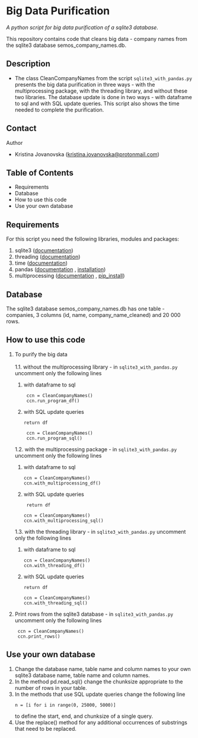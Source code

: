 # Big Data Purification 

*A python script for big data purification of a sqlite3 database.*

This repository contains code that cleans big data -
company names from the sqlite3 database
semos_company_names.db.

## Description
* The class CleanCompanyNames from the script
`sqlite3_with_pandas.py` presents the big data purification
in three ways - with the multiprocessing package,
with the threading library, and without these two libraries.
The database update is done in two ways - with dataframe to sql
and with SQL update queries.
This script also shows the time needed to complete the purification.

## Contact
Author
* Kristina Jovanovska (kristina.jovanovska@protonmail.com)

## Table of Contents 
* Requirements
* Database 
* How to use this code 
* Use your own database

## Requirements
For this script you need the following libraries, modules and packages:

1. sqlite3 ([documentation](https://docs.python.org/3/library/sqlite3.html))
2. threading ([documentation](https://docs.python.org/3/library/threading.html))
3. time ([documentation](https://docs.python.org/3/library/time.html))
4. pandas ([documentation](https://pandas.pydata.org/docs/user_guide/index.html) \, [installation](https://pandas.pydata.org/docs/getting_started/install.html))
5. multiprocessing ([documentation](https://docs.python.org/3/library/multiprocessing.html) \,  [pip_install](https://pypi.org/project/multiprocessing/))



## Database
The sqlite3 database semos_company_names.db
has one table - companies, 3 columns
(id, name, company_name_cleaned) and 20 000 rows.

## How to use this code 
1. To purify the big data \
   \
     1.1. without the multiprocessing library - in `sqlite3_with_pandas.py` 
     uncomment only the following lines 
   1. with dataframe to sql
       ```
        ccn = CleanCompanyNames()
        ccn.run_program_df()
        ``` 
   2. with SQL update queries
       ```
       return df 
       ```
      
       ```
        ccn = CleanCompanyNames()
        ccn.run_program_sql()
        ```
      
   1.2. with the multiprocessing package - in `sqlite3_with_pandas.py`
       uncomment only the following lines
   1. with dataframe to sql
      ```
      ccn = CleanCompanyNames()
      ccn.with_multiprocessing_df()
      ```
   2. with SQL update queries
      ```
       return df 
       ```
      
       ```
       ccn = CleanCompanyNames()
       ccn.with_multiprocessing_sql()
       ```
   1.3. with the threading library - in `sqlite3_with_pandas.py`
           uncomment only the following lines 
   1. with dataframe to sql
       ```
       ccn = CleanCompanyNames()
       ccn.with_threading_df()
       ```
   2. with SQL update queries
       ```
       return df 
       ```
      
       ```
       ccn = CleanCompanyNames()
       ccn.with_threading_sql()
       ```
2. Print rows from the sqlite3 database - in `sqlite3_with_pandas.py`
     uncomment only the following lines    
    ```
     ccn = CleanCompanyNames()
     ccn.print_rows()
    ```

## Use your own database
1. Change the database name, table name and column names
to your own sqlite3 database name, table name and column names.
2. In the method pd.read_sql() change the chunksize 
appropriate to the number of rows in your table.
3. In the methods that use SQL update queries
change the following line
    ```
    n = [i for i in range(0, 25000, 5000)]
    ```
    to define the start, end, and chunksize of a single query.
4. Use the replace() method for any additional occurrences
of substrings that need to be replaced.